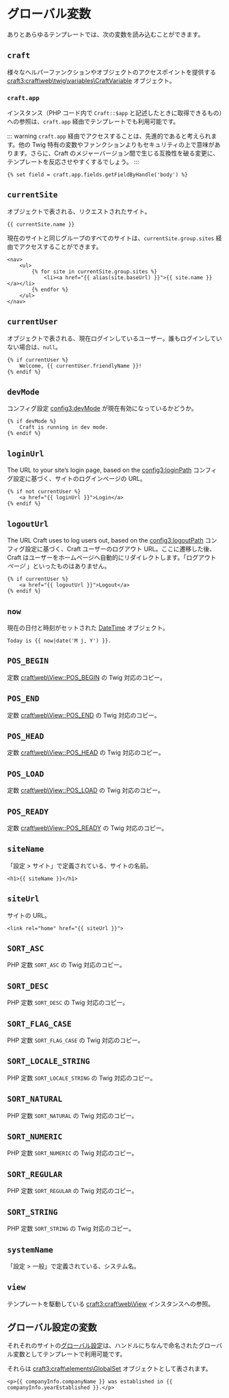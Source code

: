 # グローバル変数

ありとあらゆるテンプレートでは、次の変数を読み込むことができます。

## `craft`

様々なヘルパーファンクションやオブジェクトのアクセスポイントを提供する <craft3:craft\web\twig\variables\CraftVariable>  オブジェクト。

### `craft.app`

インスタンス（PHP コード内で `Craft::$app` と記述したときに取得できるもの）への参照は、`craft.app` 経由でテンプレートでも利用可能です。

::: warning
`craft.app` 経由でアクセスすることは、先進的であると考えられます。他の Twig 特有の変数やファンクションよりもセキュリティの上で意味があります。さらに、Craft のメジャーバージョン間で生じる互換性を破る変更に、テンプレートを反応させやすくするでしょう。
:::

```twig
{% set field = craft.app.fields.getFieldByHandle('body') %}
```

## `currentSite`

オブジェクトで表される、リクエストされたサイト。

```twig
{{ currentSite.name }}
```

現在のサイトと同じグループのすべてのサイトは、`currentSite.group.sites` 経由でアクセスすることができます。

```twig
<nav>
    <ul>
        {% for site in currentSite.group.sites %}
            <li><a href="{{ alias(site.baseUrl) }}">{{ site.name }}</a></li>
        {% endfor %}
    </ul>
</nav>
```

## `currentUser`

オブジェクトで表される、現在ログインしているユーザー。誰もログインしていない場合は、`null`。

```twig
{% if currentUser %}
    Welcome, {{ currentUser.friendlyName }}!
{% endif %}
```

## `devMode`

コンフィグ設定 <config3:devMode> が現在有効になっているかどうか。

```twig
{% if devMode %}
    Craft is running in dev mode.
{% endif %}
```

## `loginUrl`

The URL to your site’s login page, based on the <config3:loginPath> コンフィグ設定に基づく、サイトのログインページの URL。

```twig
{% if not currentUser %}
    <a href="{{ loginUrl }}">Login</a>
{% endif %}
```

## `logoutUrl`

The URL Craft uses to log users out, based on the <config3:logoutPath> コンフィグ設定に基づく、Craft ユーザーのログアウト URL。ここに遷移した後、Craft はユーザーをホームページへ自動的にリダイレクトします。「ログアウト _ページ_ 」といったものはありません。

```twig
{% if currentUser %}
    <a href="{{ logoutUrl }}">Logout</a>
{% endif %}
```

## `now`

現在の日付と時刻がセットされた [DateTime](http://php.net/manual/en/class.datetime.php) オブジェクト。

```twig
Today is {{ now|date('M j, Y') }}.
```

## `POS_BEGIN`

定数 [craft\web\View::POS_BEGIN](craft3:craft\web\View#constants) の Twig 対応のコピー。

## `POS_END`

定数 [craft\web\View::POS_END](craft3:craft\web\View#constants) の Twig 対応のコピー。

## `POS_HEAD`

定数 [craft\web\View::POS_HEAD](craft3:craft\web\View#constants) の Twig 対応のコピー。

## `POS_LOAD`

定数 [craft\web\View::POS_LOAD](craft3:craft\web\View#constants) の Twig 対応のコピー。

## `POS_READY`

定数 [craft\web\View::POS_READY](craft3:craft\web\View#constants) の Twig 対応のコピー。

## `siteName`

「設定 > サイト」で定義されている、サイトの名前。

```twig
<h1>{{ siteName }}</h1>
```

## `siteUrl`

サイトの URL。

```twig
<link rel="home" href="{{ siteUrl }}">
```

## `SORT_ASC`

PHP 定数 `SORT_ASC` の Twig 対応のコピー。

## `SORT_DESC`

PHP 定数 `SORT_DESC` の Twig 対応のコピー。

## `SORT_FLAG_CASE`

PHP 定数 `SORT_FLAG_CASE` の Twig 対応のコピー。

## `SORT_LOCALE_STRING`

PHP 定数 `SORT_LOCALE_STRING` の Twig 対応のコピー。

## `SORT_NATURAL`

PHP 定数 `SORT_NATURAL` の Twig 対応のコピー。

## `SORT_NUMERIC`

PHP 定数 `SORT_NUMERIC` の Twig 対応のコピー。

## `SORT_REGULAR`

PHP 定数 `SORT_REGULAR` の Twig 対応のコピー。

## `SORT_STRING`

PHP 定数 `SORT_STRING` の Twig 対応のコピー。

## `systemName`

「設定 > 一般」で定義されている、システム名。

## `view`

テンプレートを駆動している <craft3:craft\web\View> インスタンスへの参照。

## グローバル設定の変数

それそれのサイトの[グローバル設定](../globals.md)は、ハンドルにちなんで命名されたグローバル変数としてテンプレートで利用可能です。

それらは <craft3:craft\elements\GlobalSet> オブジェクトとして表されます。

```twig
<p>{{ companyInfo.companyName }} was established in {{ companyInfo.yearEstablished }}.</p>
```
